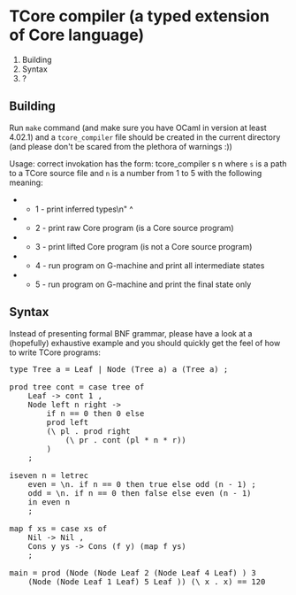 # TCore compiler (a typed extension of Core language)

1. Building
2. Syntax
3. ?

## Building

Run `make` command (and make sure you have OCaml in version at least 4.02.1) and a `tcore_compiler` file should be created in the current directory
(and please don't be scared from the plethora of warnings :))

Usage:
correct invokation has the form: tcore_compiler s n
where `s` is a path to a TCore source file and `n` is a number
from 1 to 5 with the following meaning:

* - 1 - print inferred types\n" ^
* - 2 - print raw Core program (is a Core source program)
* - 3 - print lifted Core program (is not a Core source program)
* - 4 - run program on G-machine and print all intermediate states
* - 5 - run program on G-machine and print the final state only

## Syntax

Instead of presenting formal BNF grammar, please have a look at
a (hopefully) exhaustive example and you should quickly get the feel
of how to write TCore programs:

<pre>
type Tree a = Leaf | Node (Tree a) a (Tree a) ;

prod tree cont = case tree of
	Leaf -> cont 1 ,
	Node left n right ->
		if n == 0 then 0 else
		prod left
		(\ pl . prod right
			(\ pr . cont (pl * n * r))
		)
	;

iseven n = letrec
	even = \n. if n == 0 then true else odd (n - 1) ;
	odd = \n. if n == 0 then false else even (n - 1)
	in even n
	;

map f xs = case xs of
	Nil -> Nil ,
	Cons y ys -> Cons (f y) (map f ys)
	;

main = prod (Node (Node Leaf 2 (Node Leaf 4 Leaf) ) 3 
	(Node (Node Leaf 1 Leaf) 5 Leaf )) (\ x . x) == 120

</pre>
